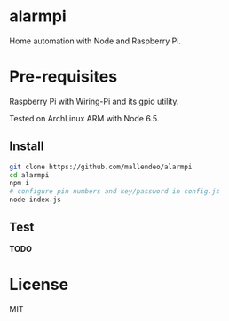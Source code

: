 # alarmpi
Home automation with Node and Raspberry Pi.

# Pre-requisites
Raspberry Pi with Wiring-Pi and its gpio utility.

Tested on ArchLinux ARM with Node 6.5.

## Install
```bash
git clone https://github.com/mallendeo/alarmpi
cd alarmpi
npm i
# configure pin numbers and key/password in config.js
node index.js
```

## Test

**TODO**

# License

MIT
